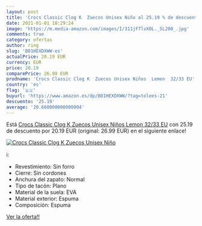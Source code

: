 ```yaml
---
layout: post
title: 'Crocs Classic Clog K  Zuecos Unisex Niño al 25.19 % de descuento'
date: 2021-01-01 18:29:24
image: 'https://m.media-amazon.com/images/I/311jF7lvX0L._SL200_.jpg'
comments: true
category: ofertas
author: ring
slug: 'B01HEXDXWW-es'
actualPrice: 20.19 EUR
currency: EUR
price: 20.19
comparePrice: 26.99 EUR
prodname: 'Crocs Classic Clog K  Zuecos Unisex Niños  Lemon  32/33 EU'
country: 'es'
flag: '🇪🇸'
buyurl: 'https://www.amazon.es/dp/B01HEXDXWW/?tag=tolees-21'
descuento: '25.19'
average: '20.660000000000004'
---
```


Está [Crocs Classic Clog K  Zuecos Unisex Niños  Lemon  32/33 EU](https://www.amazon.es/dp/B01HEXDXWW/?tag=tolees-21) con 25.19 de descuento por 20.19 EUR (original: 26.99 EUR) en el siguiente enlace!

[![Crocs Classic Clog K  Zuecos Unisex Niño](https://m.media-amazon.com/images/I/311jF7lvX0L._SL200_.jpg)](https://www.amazon.es/dp/B01HEXDXWW/?tag=tolees-21)

ℹ️:

- Revestimiento: Sin forro
- Cierre: Sin cordones
- Anchura del zapato: Normal
- Tipo de tacón: Plano
- Material de la suela: EVA
- Material exterior: Espuma
- Composición: Espuma

[Ver la oferta!!](https://www.amazon.es/dp/B01HEXDXWW/?tag=tolees-21)
